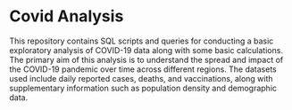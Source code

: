 # Covid Analysis

This repository contains SQL scripts and queries for conducting a basic exploratory analysis of COVID-19 data along with some basic calculations. The primary aim of this analysis is to understand the spread and impact of the COVID-19 pandemic over time across different regions. The datasets used include daily reported cases, deaths, and vaccinations, along with supplementary information such as population density and demographic data.
